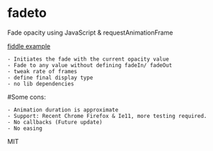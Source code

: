 fadeto
==

Fade opacity using JavaScript & requestAnimationFrame 

[fiddle example](http://jsfiddle.net/calpo/H7EEE/)


	- Initiates the fade with the current opacity value
	- Fade to any value without defining fadeIn/ fadeOut
	- tweak rate of frames
	- define final display type
	- no lib dependencies

#Some cons:

	- Animation duration is approximate
	- Support: Recent Chrome Firefox & Ie11, more testing required.
	- No callbacks (Future update)
	- No easing 

MIT
